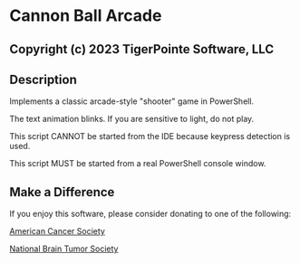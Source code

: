 # Cannon Ball Arcade
## Copyright (c) 2023 TigerPointe Software, LLC

## Description
Implements a classic arcade-style "shooter" game in PowerShell.

The text animation blinks. If you are sensitive to light, do not play.

This script CANNOT be started from the IDE because keypress detection is used.

This script MUST be started from a real PowerShell console window.

## Make a Difference
If you enjoy this software, please consider donating to one of the following:

[American Cancer Society](https://www.cancer.org)

[National Brain Tumor Society](https://braintumor.org)
